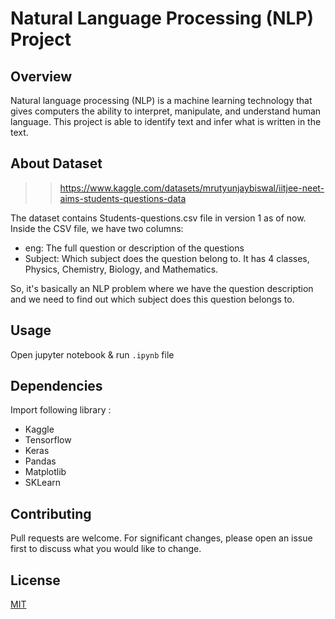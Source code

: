 # Natural Language Processing (NLP) Project
## Overview
Natural language processing (NLP) is a machine learning technology that gives computers the ability to interpret, manipulate, and understand human language. This project is able to identify text and infer what is written in the text. 

## About Dataset
>> https://www.kaggle.com/datasets/mrutyunjaybiswal/iitjee-neet-aims-students-questions-data

The dataset contains Students-questions.csv file in version 1 as of now.
Inside the CSV file, we have two columns:

* eng: The full question or description of the questions
* Subject: Which subject does the question belong to. It has 4 classes, Physics, Chemistry, Biology, and Mathematics.

So, it's basically an NLP problem where we have the question description and we need to find out which subject does this question belongs to.

## Usage
Open jupyter notebook & run `.ipynb` file

## Dependencies
Import following library :
* Kaggle
* Tensorflow
* Keras
* Pandas
* Matplotlib
* SKLearn

## Contributing

Pull requests are welcome. For significant changes, please open an issue first
to discuss what you would like to change.

## License

[MIT](https://choosealicense.com/licenses/mit/)
